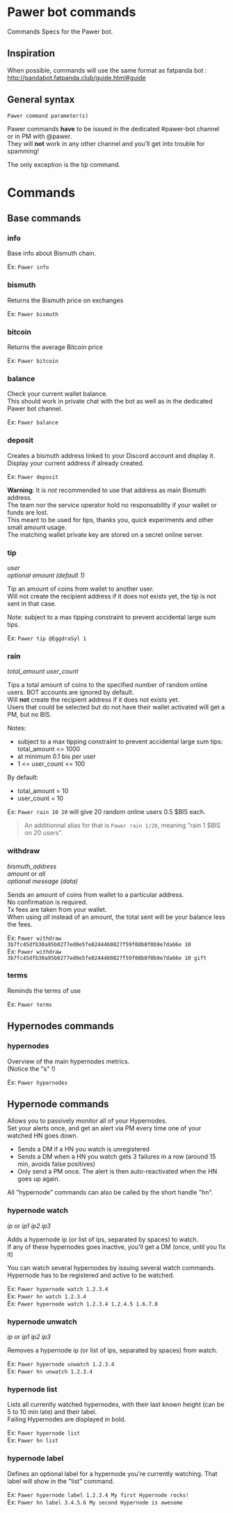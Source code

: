 # Pawer bot commands

Commands Specs for the Pawer bot.

## Inspiration

When possible, commands will use the same format as fatpanda bot : http://pandabot.fatpanda.club/guide.html#guide

## General syntax

`Pawer command parameter(s)`

Pawer commands **have** to be issued in the dedicated #pawer-bot channel or in PM with @pawer.  
They will **not** work in any other channel and you'll get into trouble for spamming!

The only exception is the tip command.

# Commands

## Base commands

### info

Base info about Bismuth chain.

Ex: `Pawer info`

### bismuth

Returns the Bismuth price on exchanges

Ex: `Pawer bismuth`

### bitcoin

Returns the average Bitcoin price

Ex: `Pawer bitcoin`

### balance

Check your current wallet balance.  
This should work in private chat with the bot as well as in the dedicated Pawer bot channel.

Ex: `Pawer balance`

### deposit

Creates a bismuth address linked to your Discord account and display it.  
Display your current address if already created.

Ex: `Pawer deposit`

**Warning**: It is *not* recommended to use that address as main Bismuth address.  
The team nor the service operator hold no responsability if your wallet or funds are lost.  
This meant to be used for tips, thanks you, quick experiments and other small amount usage.  
The matching wallet private key are stored on a secret online server.

### tip
*user*  
*optional amount (default 1)*

Tip an amount of coins from wallet to another user.  
Will not create the recipient address if it does not exists yet, the tip is not sent in that case.

Note: subject to a max tipping constraint to prevent accidental large sum tips.

Ex: `Pawer tip @EggdraSyl 1`

### rain
*total_amount*
*user_count*

Tips a total amount of coins to the specified number of random online users.
BOT accounts are ignored by default.  
Will **not** create the recipient address if it does not exists yet.  
Users that could be selected but do not have their wallet activated will get a PM, but no BIS.

Notes:
- subject to a max tipping constraint to prevent accidental large sum tips: total_amount <= 1000
- at minimum 0.1 bis per user
- 1 <= user_count <= 100

By default:
- total_amount = 10
- user_count = 10

Ex: `Pawer rain 10 20` will give 20 random online users 0.5 $BIS each.

> An additionnal alias for that is `Pawer rain 1/20`, meaning "rain 1 $BIS on 20 users".

### withdraw
*bismuth_address*  
*amount* or *all*  
*optional message (data)*

Sends an amount of coins from wallet to a particular address.  
No confirmation is required.  
Tx fees are taken from your wallet.  
When using *all* instead of an amount, the total sent will be your balance less the fees.

Ex: `Pawer withdraw 3b7fc45dfb30a95b0277ed0e5fe0244460827f59f08b8f0b9e7da66e 10`  
Ex: `Pawer withdraw 3b7fc45dfb30a95b0277ed0e5fe0244460827f59f08b8f0b9e7da66e 10 gift`

### terms

Reminds the terms of use

Ex: `Pawer terms`


## Hypernodes commands

### hypernodes

Overview of the main hypernodes metrics.  
(Notice the "s" !)

Ex: `Pawer hypernodes`

## Hypernode commands

Allows you to passively monitor all of your Hypernodes.  
Set your alerts once, and get an alert via PM every time one of your watched HN goes down.
- Sends a DM if a HN you watch is unregistered  
- Sends a DM when a HN you watch gets 3 failures in a row (around 15 min, avoids false positives)  
- Only send a PM once. The alert is then auto-reactivated when the HN goes up again.

All "hypernode" commands can also be called by the short handle "hn".

### hypernode watch
*ip* or *ip1 ip2 ip3*

Adds a hypernode ip (or list of ips, separated by spaces) to watch.  
If any of these hypernodes goes inactive, you'll get a DM (once, until you fix it)

You can watch several hypernodes by issuing several watch commands.  
Hypernode has to be registered and active to be watched.

Ex: `Pawer hypernode watch 1.2.3.4`  
Ex: `Pawer hn watch 1.2.3.4`  
Ex: `Pawer hypernode watch 1.2.3.4 1.2.4.5 1.6.7.8`  


### hypernode unwatch
*ip* or *ip1 ip2 ip3*

Removes a hypernode ip (or list of ips, separated by spaces) from watch. 

Ex: `Pawer hypernode unwatch 1.2.3.4`  
Ex: `Pawer hn unwatch 1.2.3.4`

### hypernode list

Lists all currently watched hypernodes, with their last known height (can be 5 to 10 min late) and their label.  
Failing Hypernodes are displayed in bold.

Ex: `Pawer hypernode list`  
Ex: `Pawer hn list`

### hypernode label

Defines an optional label for a hypernode you're currently watching. That label will show in the "list" command.

Ex: `Pawer hypernode label 1.2.3.4 My first Hypernode rocks!`  
Ex: `Pawer hn label 3.4.5.6 My second Hypernode is awesome`
